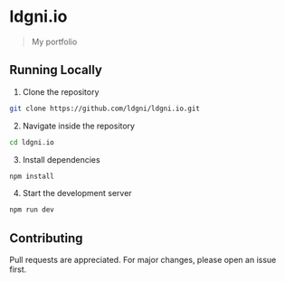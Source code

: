 # ldgni.io

> My portfolio

## Running Locally

1. Clone the repository

```sh
git clone https://github.com/ldgni/ldgni.io.git
```

2. Navigate inside the repository

```sh
cd ldgni.io
```

3. Install dependencies

```sh
npm install
```

4.  Start the development server

```sh
npm run dev
```

## Contributing

Pull requests are appreciated. For major changes, please open an issue first.
